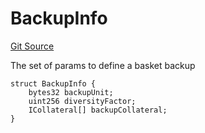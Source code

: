 # BackupInfo
[Git Source](https://github.com/larrythecucumber321/protocol/blob/3222eb21fbb20ddd3d3fa2233072dfa96ea3e340/contracts/interfaces/IFacadeWrite.sol)

The set of params to define a basket backup


```solidity
struct BackupInfo {
    bytes32 backupUnit;
    uint256 diversityFactor;
    ICollateral[] backupCollateral;
}
```

